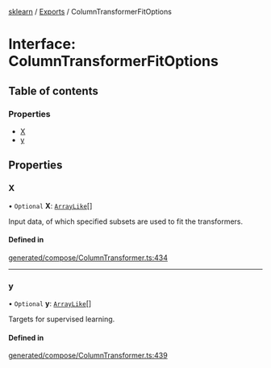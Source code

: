 [sklearn](../readme.md) / [Exports](../modules.md) / ColumnTransformerFitOptions

# Interface: ColumnTransformerFitOptions

## Table of contents

### Properties

- [X](ColumnTransformerFitOptions.md#x)
- [y](ColumnTransformerFitOptions.md#y)

## Properties

### X

• `Optional` **X**: [`ArrayLike`](../modules.md#arraylike)[]

Input data, of which specified subsets are used to fit the transformers.

#### Defined in

[generated/compose/ColumnTransformer.ts:434](https://github.com/transitive-bullshit/scikit-learn-ts/blob/367336a/packages/sklearn/src/generated/compose/ColumnTransformer.ts#L434)

___

### y

• `Optional` **y**: [`ArrayLike`](../modules.md#arraylike)[]

Targets for supervised learning.

#### Defined in

[generated/compose/ColumnTransformer.ts:439](https://github.com/transitive-bullshit/scikit-learn-ts/blob/367336a/packages/sklearn/src/generated/compose/ColumnTransformer.ts#L439)
